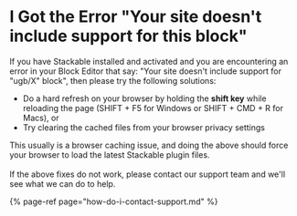 # I Got the Error "Your site doesn't include support for this block"

If you have Stackable installed and activated and you are encountering an error in your Block Editor that say: "Your site doesn't include support for "ugb/X" block", then please try the following solutions: 

* Do a hard refresh on your browser by holding the **shift key** while reloading the page \(SHIFT + F5 for Windows or SHIFT + CMD + R for Macs\), or
* Try clearing the cached files from your browser​ privacy settings

This usually is a browser caching issue, and doing the above should force your browser to load the latest Stackable plugin files.  
​  
If the above fixes do not work, please contact our support team and we'll see what we can do to help.

{% page-ref page="how-do-i-contact-support.md" %}



